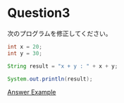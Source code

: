 # Question3

次のプログラムを修正してください。

```java
int x = 20;
int y = 30;

String result = "x + y : " + x + y;

System.out.println(result);
```

[Answer Example](./03_answer.html)